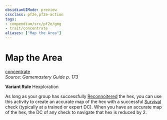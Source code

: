 ```yaml
---
obsidianUIMode: preview
cssclass: pf2e,pf2e-action
tags:
- compendium/src/pf2e/gmg
- trait/concentrate
aliases: ["Map the Area"]
---
```

# Map the Area
[concentrate](/rules/traits/concentrate.md)  
*Source: Gamemastery Guide p. 173*  

**Variant Rule** Hexploration

As long as your group has successfully [Reconnoitered](/rules/actions/reconnoiter-gmg.md) the hex, you can use this activity to create an accurate map of the hex with a successful [Survival](/compendium/skills.md#Survival) check (typically at a trained or expert DC). When you have an accurate map of the hex, the DC of any check to navigate that hex is reduced by 2.